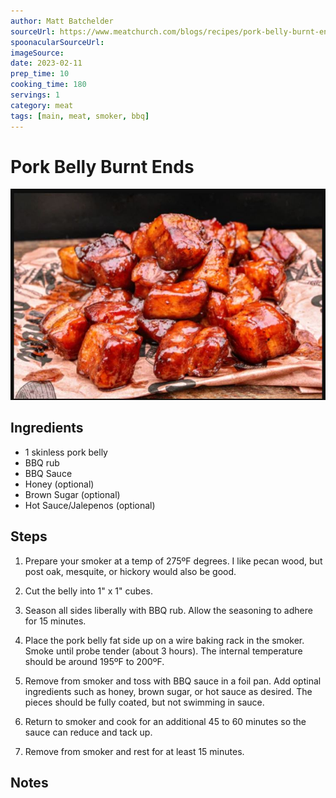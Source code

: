 ```yaml
---
author: Matt Batchelder
sourceUrl: https://www.meatchurch.com/blogs/recipes/pork-belly-burnt-ends
spoonacularSourceUrl: 
imageSource:
date: 2023-02-11
prep_time: 10
cooking_time: 180
servings: 1
category: meat
tags: [main, meat, smoker, bbq]
---
```

# Pork Belly Burnt Ends

![Image of Pork Belly Burnt Ends](../img/pork-belly-burnt-ends.jpeg)

## Ingredients
- 1 skinless pork belly
- BBQ rub
- BBQ Sauce
- Honey (optional)
- Brown Sugar (optional)
- Hot Sauce/Jalepenos (optional)

## Steps
1. Prepare your smoker at a temp of 275ºF degrees. I like pecan wood, but post oak, mesquite, or hickory would also be good.

2. Cut the belly into 1" x 1" cubes.

3. Season all sides liberally with BBQ rub.  Allow the seasoning to adhere for 15 minutes.

4. Place the pork belly fat side up on a wire baking rack in the smoker.  Smoke until probe tender (about 3 hours). The internal temperature should be around 195ºF to 200ºF.

5. Remove from smoker and toss with BBQ sauce in a foil pan.  Add optinal ingredients such as honey, brown sugar, or hot sauce as desired.  The pieces should be fully coated, but not swimming in sauce.  

6. Return to smoker and cook for an additional 45 to 60 minutes so the sauce can reduce and tack up.

7. Remove from smoker and rest for at least 15 minutes.

## Notes